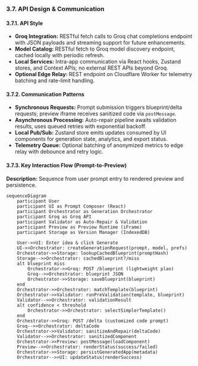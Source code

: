 <!-- anchor: api-design-and-communication -->
### 3.7. API Design & Communication

<!-- anchor: api-style -->
#### 3.7.1. API Style
- **Groq Integration:** RESTful fetch calls to Groq chat completions endpoint with JSON payloads and streaming support for future enhancements.
- **Model Catalog:** RESTful fetch to Groq model discovery endpoint, cached locally with periodic refresh.
- **Local Services:** Intra-app communication via React hooks, Zustand stores, and Context APIs; no external REST APIs beyond Groq.
- **Optional Edge Relay:** REST endpoint on Cloudflare Worker for telemetry batching and rate-limit handling.

<!-- anchor: communication-patterns -->
#### 3.7.2. Communication Patterns
- **Synchronous Requests:** Prompt submission triggers blueprint/delta requests; preview iframe receives sanitized code via `postMessage`.
- **Asynchronous Processing:** Auto-repair pipeline awaits validation results, uses queued retries with exponential backoff.
- **Local Pub/Sub:** Zustand store emits updates consumed by UI components for generation state, analytics, and export status.
- **Telemetry Queue:** Optional batching of anonymized metrics to edge relay with debounce and retry logic.

<!-- anchor: key-interaction-flow -->
#### 3.7.3. Key Interaction Flow (Prompt-to-Preview)
**Description:** Sequence from user prompt entry to rendered preview and persistence.

~~~mermaid
sequenceDiagram
    participant User
    participant UI as Prompt Composer (React)
    participant Orchestrator as Generation Orchestrator
    participant Groq as Groq API
    participant Validator as Auto-Repair & Validation
    participant Preview as Preview Runtime (iFrame)
    participant Storage as Version Manager (IndexedDB)

    User->>UI: Enter idea & click Generate
    UI->>Orchestrator: createGenerationRequest(prompt, model, prefs)
    Orchestrator->>Storage: lookupCachedBlueprint(promptHash)
    Storage-->>Orchestrator: cachedBlueprint?/miss
    alt blueprint miss
        Orchestrator->>Groq: POST /blueprint (lightweight plan)
        Groq-->>Orchestrator: blueprint JSON
        Orchestrator->>Storage: saveBlueprint(blueprint)
    end
    Orchestrator->>Orchestrator: matchTemplate(blueprint)
    Orchestrator->>Validator: runPreValidation(template, blueprint)
    Validator-->>Orchestrator: validationResult
    alt confidence < threshold
        Orchestrator->>Orchestrator: selectSimplerTemplate()
    end
    Orchestrator->>Groq: POST /delta (customized code prompt)
    Groq-->>Orchestrator: deltaCode
    Orchestrator->>Validator: sanitizeAndRepair(deltaCode)
    Validator-->>Orchestrator: sanitizedComponent
    Orchestrator->>Preview: postMessage(loadComponent)
    Preview-->>Orchestrator: renderStatus(success/failed)
    Orchestrator->>Storage: persistGeneratedApp(metadata)
    Orchestrator-->>UI: updateStatus(renderSuccess)
~~~

